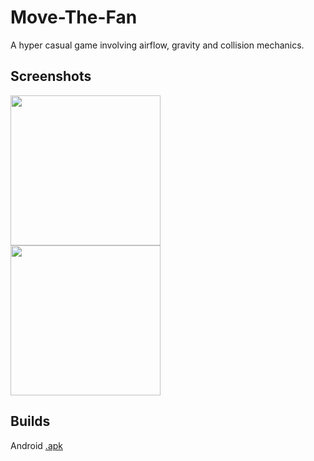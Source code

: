 # Move-The-Fan
A hyper casual game involving airflow, gravity and collision mechanics. 

## Screenshots



<div class="row">
  <div class="column">
    <img src="https://github.com/onuratasaritas/Move-The-Fan/blob/master/Screenshots/Screenshot_1.jpg" width="240">
  </div>
  <div class="column">
    <img src="https://github.com/onuratasaritas/Move-The-Fan/blob/master/Screenshots/Screenshot_2.jpg" width="240">
  </div>
</div>


## Builds
Android [.apk](https://drive.google.com/open?id=15nV8aFranmoa5lrMnK11jwNjndZT-l0L)
